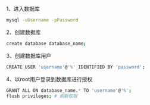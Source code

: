 1、进入数据库

```bash
mysql -uUsername -pPassword
```

2、创建数据库

```bash
create database database_name;
```

3、创建数据库用户

```bash
CREATE USER 'username'@'%' IDENTIFIED BY 'password';
```

4、以root用户登录到数据库进行授权

```bash
GRANT ALL ON database_name.* TO 'username'@'%';
flush privileges; # 刷新权限
```

